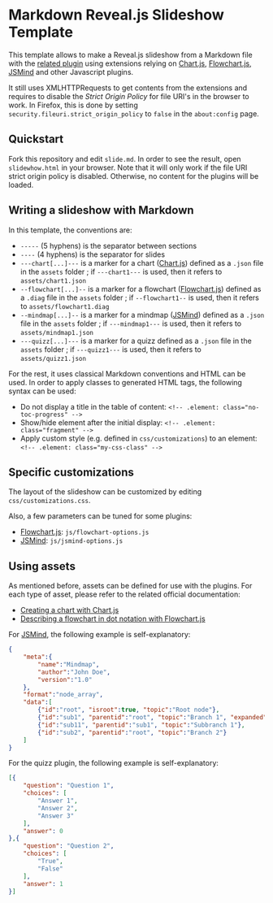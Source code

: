 # Markdown Reveal.js Slideshow Template

This template allows to make a Reveal.js slideshow from a Markdown file with the [related plugin](https://revealjs.com/markdown/) using extensions relying on [Chart.js](https://www.chartjs.org/), [Flowchart.js](https://flowchart.js.org/), [JSMind](https://hizzgdev.github.io/jsmind/) and other Javascript plugins.

It still uses XMLHTTPRequests to get contents from the extensions and requires to disable the *Strict Origin Policy* for file URI's in the browser to work. In Firefox, this is done by setting `security.fileuri.strict_origin_policy` to `false` in the `about:config` page.

## Quickstart

Fork this repository and edit `slide.md`. In order to see the result, open `slidewhow.html` in your browser. Note that it will only work if the file URI strict origin policy is disabled. Otherwise, no content for the plugins will be loaded.

## Writing a slideshow with Markdown

In this template, the conventions are:

- `-----` (5 hyphens) is the separator between sections
- `----` (4 hyphens) is the separator for slides
- `---chart[...]---` is a marker for a chart ([Chart.js](https://www.chartjs.org/)) defined as a `.json` file in the `assets` folder ; if `---chart1---` is used, then it refers to `assets/chart1.json`
- `--flowchart[...]--` is a marker for a flowchart ([Flowchart.js](https://flowchart.js.org/)) defined as a `.diag` file in the `assets` folder ; if `--flowchart1--` is used, then it refers to `assets/flowchart1.diag`
- `--mindmap[...]--` is a marker for a mindmap ([JSMind](https://hizzgdev.github.io/jsmind/)) defined as a `.json` file in the `assets` folder ; if `---mindmap1---` is used, then it refers to `assets/mindmap1.json`
- `---quizz[...]---` is a marker for a quizz defined as a `.json` file in the `assets` folder ; if `---quizz1---` is used, then it refers to `assets/quizz1.json`

For the rest, it uses classical Markdown conventions and HTML can be used. In order to apply classes to generated HTML tags, the following syntax can be used:

- Do not display a title in the table of content: `<!-- .element: class="no-toc-progress" -->`
- Show/hide element after the initial display: `<!-- .element: class="fragment" -->`
- Apply custom style (e.g. defined in `css/customizations`) to an element: `<!-- .element: class="my-css-class" -->`

## Specific customizations

The layout of the slideshow can be customized by editing `css/customizations.css`.

Also, a few parameters can be tuned for some plugins:

- [Flowchart.js](https://flowchart.js.org/): `js/flowchart-options.js`
- [JSMind](https://hizzgdev.github.io/jsmind/): `js/jsmind-options.js`

## Using assets

As mentioned before, assets can be defined for use with the plugins. For each type of asset, please refer to the related official documentation:

- [Creating a chart with Chart.js](https://www.chartjs.org/docs/latest/getting-started/usage.html)
- [Describing a flowchart in dot notation with Flowchart.js](https://flowchart.js.org/#demo2)

For [JSMind](https://hizzgdev.github.io/jsmind/), the following example is self-explanatory:

```json
{
    "meta":{
        "name":"Mindmap",
        "author":"John Doe",
        "version":"1.0"
    },
    "format":"node_array",
    "data":[
        {"id":"root", "isroot":true, "topic":"Root node"},
        {"id":"sub1", "parentid":"root", "topic":"Branch 1", "expanded": false},
        {"id":"sub11", "parentid":"sub1", "topic":"Subbranch 1"},
        {"id":"sub2", "parentid":"root", "topic":"Branch 2"}
    ]
}
```

For the quizz plugin, the following example is self-explanatory:

```json
[{
    "question": "Question 1",
    "choices": [
        "Answer 1",
        "Answer 2",
        "Answer 3"
    ],
    "answer": 0
},{
    "question": "Question 2",
    "choices": [
        "True",
        "False"
    ],
    "answer": 1
}]
```

